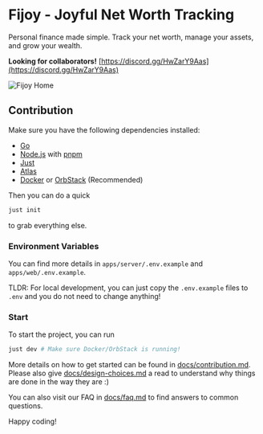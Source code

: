 # Fijoy - Joyful Net Worth Tracking

Personal finance made simple.
Track your net worth, manage your assets, and grow your wealth.

**Looking for collaborators!** [https://discord.gg/HwZarY9Aas](https://discord.gg/HwZarY9Aas)

![Fijoy Home](./assets/readme.png)

## Contribution

Make sure you have the following dependencies installed:

- [Go](https://go.dev/doc/install)
- [Node.js](https://nodejs.org/en/download) with [pnpm](https://pnpm.io/installation)
- [Just](https://github.com/casey/just)
- [Atlas](https://atlasgo.io/docs)
- [Docker](https://docs.docker.com/get-started/get-docker/) or [OrbStack](https://orbstack.dev/)
  (Recommended)

Then you can do a quick

```bash
just init
```

to grab everything else.

### Environment Variables

You can find more details in `apps/server/.env.example` and
`apps/web/.env.example`.

TLDR: For local development, you can just copy the `.env.example` files to `.env`
and you do not need to change anything!

### Start

To start the project, you can run

```bash
just dev # Make sure Docker/OrbStack is running!
```

More details on how to get started can be found in [docs/contribution.md](docs/contribution.md).
Please also give [docs/design-choices.md](docs/design-choices.md) a read to understand
why things are done in the way they are :)

You can also visit our FAQ in [docs/faq.md](docs/faq.md) to find answers to common questions.

Happy coding!

